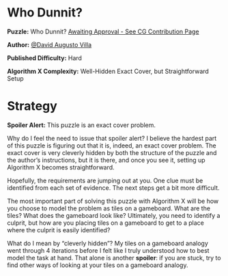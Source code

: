 # Who Dunnit?

__Puzzle:__ Who Dunnit? [Awaiting Approval - See CG Contribution Page](https://www.codingame.com/contribute/community)

__Author:__ [@David Augusto Villa](https://www.codingame.com/profile/455d71552aef838a0c75b7617e2d22d41768324)

__Published Difficulty:__ Hard

__Algorithm X Complexity:__ Well-Hidden Exact Cover, but Straightforward Setup

# Strategy

__Spoiler Alert:__ This puzzle is an exact cover problem. 

Why do I feel the need to issue that spoiler alert? I believe the hardest part of this puzzle is figuring out that it is, indeed, an exact cover problem. The exact cover is very cleverly hidden by both the structure of the puzzle and the author’s instructions, but it is there, and once you see it, setting up Algorithm X becomes straightforward.

Hopefully, the requirements are jumping out at you. One clue must be identified from each set of evidence. The next steps get a bit more difficult.

The most important part of solving this puzzle with Algorithm X will be how you choose to model the problem as tiles on a gameboard. What are the tiles? What does the gameboard look like? Ultimately, you need to identify a culprit, but how are you placing tiles on a gameboard to get to a place where the culprit is easily identified?

What do I mean by “cleverly hidden”? My tiles on a gameboard analogy went through 4 iterations before I felt like I truly understood how to best model the task at hand. That alone is another __spoiler__: if you are stuck, try to find other ways of looking at your tiles on a gameboard analogy.
